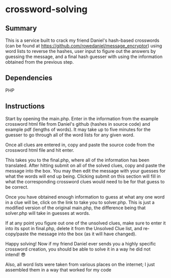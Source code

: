 # crossword-solving
## Summary
This is a service built to crack my friend Daniel's hash-based crosswords (can be found at https://github.com/rowedaniel/message_encryptor) using word lists to reverse the hashes, user input to figure out the answers by guessing the message, and a final hash guesser with using the information obtained from the previous step.

## Dependencies
PHP

## Instructions
Start by opening the main.php. Enter in the information from the example crossword html file from Daniel's github (hashes in source code) and example pdf (lengths of words). It may take 
up to five minutes for the guesser to go through all of the word lists for any given word.

Once all clues are entered in, copy and paste the source code from the crossword html file and hit enter.

This takes you to the final.php, where all of the information has been translated. After hitting submit on all of the solved clues, copy and paste the message
into the box. You may then edit the message with your guesses for what the words will end up being. Clicking submit on this section will fill in what the 
corresponding crossword clues would need to be for that guess to be correct.

Once you have obtained enough information to guess at what any one word in a clue will be, click on the link to take you to solver.php. This is just a modified
version of the original main.php, the difference being that solver.php will take in guesses at words.

If at any point you figure out one of the unsolved clues, make sure to enter it into its spot in final.php, delete it from the Unsolved Clue list, and re-copy/paste
the message into the box (as it will have changed).

Happy solving! Now if my friend Daniel ever sends you a highly specific crossword creation, you should be able to solve it in a way he did not intend! 😎

Also, all word lists were taken from various places on the internet; I just assembled them in a way that worked for my code
